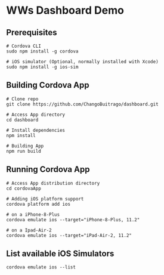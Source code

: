 # WWs Dashboard Demo

## Prerequisites
```
# Cordova CLI
sudo npm install -g cordova

# iOS simulator (Optional, normally installed with Xcode)  
sudo npm install -g ios-sim
```

## Building Cordova App 
```
# Clone repo
git clone https://github.com/ChangoBuitrago/dashboard.git

# Access App directory
cd dashboard

# Install dependencies
npm install

# Building App
npm run build
```

## Running Cordova App 
```
# Access App distribution directory
cd cordovaApp

# Adding iOS platform support
cordova platform add ios

# on a iPhone-8-Plus
cordova emulate ios --target="iPhone-8-Plus, 11.2"

# on a Ipad-Air-2
cordova emulate ios --target="iPad-Air-2, 11.2"
```

## List available iOS Simulators 
```
cordova emulate ios --list
```
